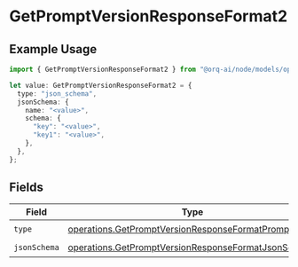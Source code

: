 # GetPromptVersionResponseFormat2

## Example Usage

```typescript
import { GetPromptVersionResponseFormat2 } from "@orq-ai/node/models/operations";

let value: GetPromptVersionResponseFormat2 = {
  type: "json_schema",
  jsonSchema: {
    name: "<value>",
    schema: {
      "key": "<value>",
      "key1": "<value>",
    },
  },
};
```

## Fields

| Field                                                                                                                        | Type                                                                                                                         | Required                                                                                                                     | Description                                                                                                                  |
| ---------------------------------------------------------------------------------------------------------------------------- | ---------------------------------------------------------------------------------------------------------------------------- | ---------------------------------------------------------------------------------------------------------------------------- | ---------------------------------------------------------------------------------------------------------------------------- |
| `type`                                                                                                                       | [operations.GetPromptVersionResponseFormatPromptsType](../../models/operations/getpromptversionresponseformatpromptstype.md) | :heavy_check_mark:                                                                                                           | N/A                                                                                                                          |
| `jsonSchema`                                                                                                                 | [operations.GetPromptVersionResponseFormatJsonSchema](../../models/operations/getpromptversionresponseformatjsonschema.md)   | :heavy_check_mark:                                                                                                           | N/A                                                                                                                          |